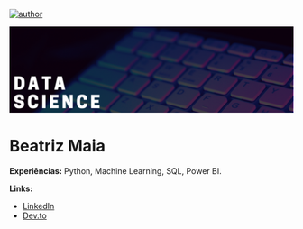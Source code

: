 [![author](https://img.shields.io/badge/author-beatrizmaiads-red.svg)](https://www.linkedin.com/in/wendeelm/)

<p align="center">
  <img src="banner.png" >
</p>

# Beatriz Maia

**Experiências:** Python, Machine Learning, SQL, Power BI.

**Links:**
* [LinkedIn](https://www.linkedin.com/wendeelm/)
* [Dev.to](https://ev.to/wendeelm)


